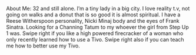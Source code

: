 About Me: 32 and still alone. I’m a tiny lady in a big city. I love reality t.v, not going on walks and a donut that is so good it is almost spiritual. I have a Reese Witherspoon personality, Nicki Minaj body and the eyes of Frank Sinatra. Looking for a Channing Tatum to my whoever the girl from Step Up 1 was. Swipe right if you like a high powered firecracker of a woman who only recently learned how to use a Tivo. Swipe right also if you can teach me how to better use my Tivo.